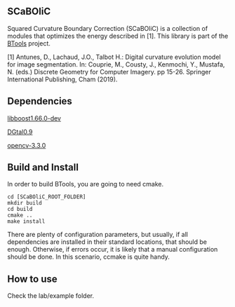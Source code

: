 ## SCaBOliC
Squared Curvature Boundary Correction (SCaBOliC) is a 
collection of modules that optimizes the energy described
in [1]. This library is part of the 
[BTools](https://github.com/danoan/BTools) project.

 [1] Antunes, D., Lachaud, J.O., Talbot H.: Digital 
 curvature evolution model for image segmentation. In:
 Couprie, M., Cousty, J., Kenmochi, Y., Mustafa, N. (eds.) 
 Discrete Geometry for Computer Imagery. pp 15-26. Springer
 International Publishing, Cham (2019).
 
 ## Dependencies
 
 [libboost1.66.0-dev](https://www.boost.org/users/history/version_1_66_0.html)
 
 [DGtal0.9](https://dgtal.org/download/)
 
 [opencv-3.3.0](https://opencv.org/releases.html)
 
 ## Build and Install
 
 In order to build BTools, you are going to need cmake.
 
 ```
 cd [SCaBOliC_ROOT_FOLDER]
 mkdir build
 cd build
 cmake ..
 make install
 ```
 
 There are plenty of configuration parameters, but usually, if 
 all dependencies are installed in their standard
 locations, that should be enough. Otherwise, if errors occur, 
 it is likely that a manual configuration should be
 done. In this scenario, ccmake is quite handy.
 
 ## How to use
 
 Check the lab/example folder.
 
 
